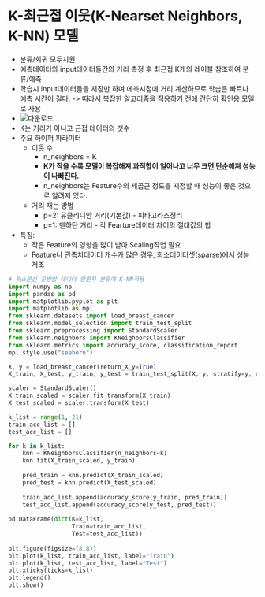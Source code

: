 # K-최근접 이웃(K-Nearset Neighbors, K-NN) 모델
- 분류/회귀 모두지원
- 예측데이터와 input데이터들간의 거리 측정 후 최근접 K개의 레이블 참조하여 분류/예측
- 학습시 input데이터들을 저장만 하며 에측시점에 거리 계산하므로 학습은 빠르나 예측 시간이 길다. -> 따라서 복잡한 알고리즘을 적용하기 전에 간단히 확인용 모델로 사용
- ![다운로드](https://user-images.githubusercontent.com/71580318/112481243-26d72700-8dba-11eb-9a29-3a36871b653d.png)
- K는 거리가 아니고 근접 데이터의 갯수
- 주요 하이퍼 파라미터
  - 이웃 수 
    - n_neighbors = K
    - **K가 작을 수록 모델이 복잡해져 과적합이 일어나고 너무 크면 단순해져 성능이 나빠진다.**
    - n_neighbors는 Feature수의 제곱근 정도를 지정할 때 성능이 좋은 것으로 알려져 있다.
  - 거리 재는 방법 
    - p=2: 유클리디안 거리(기본값) - 피타고라스정리
    - p=1: 맨하탄 거리 - 각 Fearture데이터 차이의 절대값의 합
- 특징:
  - 작은 Feature의 영향을 많이 받아 Scaling작업 필요
  - Feature나 관측치데이터 개수가 많은 경우, 희소데이터셋(sparse)에서 성능 저조
```python
# 위스콘신 유방암 데이터 암환자 분류에 K-NN적용
import numpy as np
import pandas as pd
import matplotlib.pyplot as plt
import matplotlib as mpl
from sklearn.datasets import load_breast_cancer
from sklearn.model_selection import train_test_split
from sklearn.preprocessing import StandardScaler
from sklearn.neighbors import KNeighborsClassifier
from sklearn.metrics import accuracy_score, classification_report
mpl.style.use("seaborn")

X, y = load_breast_cancer(return_X_y=True)
X_train, X_test, y_train, y_test = train_test_split(X, y, stratify=y, random_state=1)

scaler = StandardScaler()
X_train_scaled = scaler.fit_transform(X_train)
X_test_scaled = scaler.transform(X_test)

k_list = range(1, 21)
train_acc_list = []
test_acc_list = []

for k in k_list:
    knn = KNeighborsClassifier(n_neighbors=k)
    knn.fit(X_train_scaled, y_train)
    
    pred_train = knn.predict(X_train_scaled)
    pred_test = knn.predict(X_test_scaled)
    
    train_acc_list.append(accuracy_score(y_train, pred_train))
    test_acc_list.append(accuracy_score(y_test, pred_test))
    
pd.DataFrame(dict(K=k_list,
                  Train=train_acc_list,
                  Test=test_acc_list))
                  
plt.figure(figsize=(8,8))
plt.plot(k_list, train_acc_list, label="Train")
plt.plot(k_list, test_acc_list, label="Test")
plt.xticks(ticks=k_list)
plt.legend()
plt.show()
```
